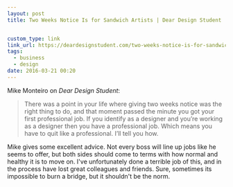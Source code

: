 ```yaml
---
layout: post
title: Two Weeks Notice Is for Sandwich Artists | Dear Design Student


custom_type: link
link_url: https://deardesignstudent.com/two-weeks-notice-is-for-sandwich-artists-e25a78bece1e?gi=e538e781e7fd
tags:
  - business
  - design
date: 2016-03-21 00:20
---
```

Mike Monteiro on *Dear Design Student*:

> There was a point in your life where giving two weeks notice was the right thing to do, and that moment passed the minute you got your first professional job. If you identify as a designer and you’re working as a designer then you have a professional job. Which means you have to quit like a professional. I’ll tell you how.

Mike gives some excellent advice. Not every boss will line up jobs like he seems to offer, but both sides should come to terms with how normal and healthy it is to move on. I've unfortunately done a terrible job of this, and in the process have lost great colleagues and friends. Sure, sometimes its impossible to burn a bridge, but it shouldn't be the norm.
